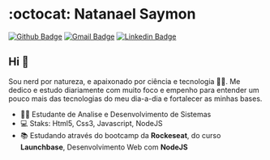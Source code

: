 # :octocat: Natanael Saymon

[![Github Badge](https://img.shields.io/badge/-Github-000?style=flat-square&logo=Github&logoColor=white&link=https://github.com/NatanaelSaymon)](https://github.com/NatanaelSaymon)
[![Gmail Badge](https://img.shields.io/badge/-Gmail-c14438?style=flat-square&logo=Gmail&logoColor=white&link=mailto:saymoneo@gmail.com)](mailto:saymoneo@gmail.com/)
[![Linkedin Badge](https://img.shields.io/badge/-LinkedIn-blue?style=flat-square&logo=Linkedin&logoColor=white&link=https://www.linkedin.com/in/natanael-saymon-2b9b18145/)](https://www.linkedin.com/in/natanael-saymon-2b9b18145/)

## Hi 🖖

Sou nerd por natureza, e apaixonado por ciência e tecnologia 👨‍🚀. Me dedico e estudo diariamente com muito foco e empenho para entender um pouco mais das tecnologias do meu dia-a-dia e fortalecer as minhas bases.

- 👨‍🎓 Estudante de Analise e Desenvolvimento de Sistemas
- 💻 Staks: Html5, Css3, Javascript, NodeJS
- 📚 Estudando através do bootcamp da **Rockeseat**, do curso **Launchbase**, Desenvolvimento Web com **NodeJS**
